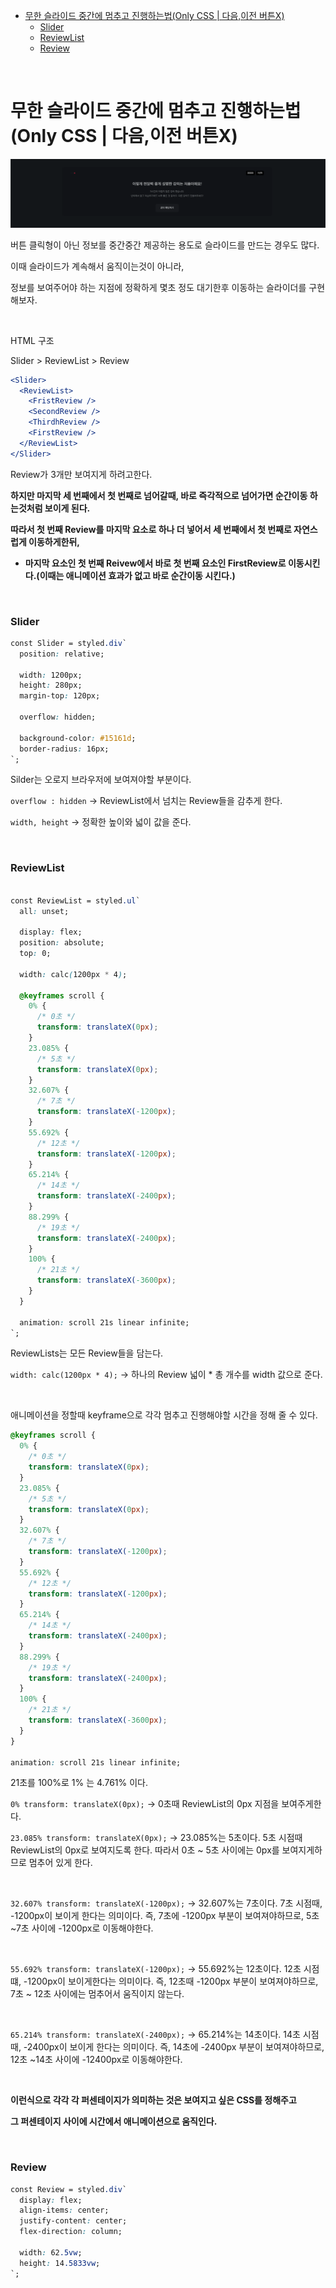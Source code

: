 - [무한 슬라이드 중간에 멈추고 진행하는법(Only CSS | 다음,이전 버튼X)](#무한-슬라이드-중간에-멈추고-진행하는법only-css--다음이전-버튼x)
    - [Slider](#slider)
    - [ReviewList](#reviewlist)
    - [Review](#review)

<br>

# 무한 슬라이드 중간에 멈추고 진행하는법(Only CSS | 다음,이전 버튼X)

![무한 슬라이드 중간에 멈추고 진행하는법(Only CSS | 다음,이전 버튼X)](<../Images/무한%20슬라이드%20중간에%20멈추고%20진행하는법(Only%20CSS%20|%20다음,이전%20버튼X)/무한%20슬라이드%20중간에%20멈추고%20진행하는법(Only%20CSS%20|%20다음,이전%20버튼X)-1.gif>)

버튼 클릭형이 아닌 정보를 중간중간 제공하는 용도로 슬라이드를 만드는 경우도 많다.

이때 슬라이드가 계속해서 움직이는것이 아니라,

정보를 보여주어야 하는 지점에 정확하게 몇초 정도 대기한후 이동하는 슬라이더를 구현해보자.

<br>

HTML 구조

Slider > ReviewList > Review

```jsx
<Slider>
  <ReviewList>
    <FristReview />
    <SecondReview />
    <ThirdhReview />
    <FirstReview />
  </ReviewList>
</Slider>
```

Review가 3개만 보여지게 하려고한다.

**하지만 마지막 세 번째에서 첫 번째로 넘어갈때, 바로 즉각적으로 넘어가면 순간이동 하는것처럼 보이게 된다.**

**따라서 첫 번째 Review를 마지막 요소로 하나 더 넣어서 세 번째에서 첫 번째로 자연스럽게 이동하게한뒤,**

- **마지막 요소인 첫 번째 Reivew에서 바로 첫 번째 요소인 FirstReview로 이동시킨다.(이때는 애니메이션 효과가 없고 바로 순간이동 시킨다.)**

<br>

### Slider

```css
const Slider = styled.div`
  position: relative;

  width: 1200px;
  height: 280px;
  margin-top: 120px;

  overflow: hidden;

  background-color: #15161d;
  border-radius: 16px;
`;
```

Silder는 오로지 브라우저에 보여져야할 부분이다.

`overflow : hidden` → ReviewList에서 넘치는 Review들을 감추게 한다.

`width, height` → 정확한 높이와 넓이 값을 준다.

<br>

### ReviewList

```css

const ReviewList = styled.ul`
  all: unset;

  display: flex;
  position: absolute;
  top: 0;

  width: calc(1200px * 4);

  @keyframes scroll {
    0% {
      /* 0초 */
      transform: translateX(0px);
    }
    23.085% {
      /* 5초 */
      transform: translateX(0px);
    }
    32.607% {
      /* 7초 */
      transform: translateX(-1200px);
    }
    55.692% {
      /* 12초 */
      transform: translateX(-1200px);
    }
    65.214% {
      /* 14초 */
      transform: translateX(-2400px);
    }
    88.299% {
      /* 19초 */
      transform: translateX(-2400px);
    }
    100% {
      /* 21초 */
      transform: translateX(-3600px);
    }
  }

  animation: scroll 21s linear infinite;
`;
```

ReviewLists는 모든 Review들을 담는다.

`width: calc(1200px * 4);` → 하나의 Review 넓이 \* 총 개수를 width 값으로 준다.

<br>

애니메이션을 정할때 keyframe으로 각각 멈추고 진행해야할 시간을 정해 줄 수 있다.

```css
@keyframes scroll {
  0% {
    /* 0초 */
    transform: translateX(0px);
  }
  23.085% {
    /* 5초 */
    transform: translateX(0px);
  }
  32.607% {
    /* 7초 */
    transform: translateX(-1200px);
  }
  55.692% {
    /* 12초 */
    transform: translateX(-1200px);
  }
  65.214% {
    /* 14초 */
    transform: translateX(-2400px);
  }
  88.299% {
    /* 19초 */
    transform: translateX(-2400px);
  }
  100% {
    /* 21초 */
    transform: translateX(-3600px);
  }
}

animation: scroll 21s linear infinite;
```

21초를 100%로 1% 는 4.761% 이다.

`0% transform: translateX(0px);` → 0초때 ReviewList의 0px 지점을 보여주게한다.

`23.085% transform: translateX(0px);` → 23.085%는 5초이다. 5초 시점때 ReviewList의 0px로 보여지도록 한다. 따라서 0초 ~ 5초 사이에는 0px를 보여지게하므로 멈추어 있게 한다.

<br>

`32.607% transform: translateX(-1200px);` → 32.607%는 7초이다. 7초 시점때, -1200px이 보이게 한다는 의미이다. 즉, 7초에 -1200px 부분이 보여져야하므로, 5초 ~7초 사이에 -1200px로 이동해야한다.

<br>

`55.692% transform: translateX(-1200px);` → 55.692%는 12초이다. 12초 시점떄, -1200px이 보이게한다는 의미이다. 즉, 12초때 -1200px 부분이 보여져야하므로, 7초 ~ 12초 사이에는 멈추어서 움직이지 않는다.

<br>

`65.214% transform: translateX(-2400px);` → 65.214%는 14초이다. 14초 시점때, -2400px이 보이게 한다는 의미이다. 즉, 14초에 -2400px 부분이 보여져야하므로, 12초 ~14초 사이에 -12400px로 이동해야한다.

<br>

**이런식으로 각각 각 퍼센테이지가 의미하는 것은 보여지고 싶은 CSS를 정해주고**

**그 퍼센테이지 사이에 시간에서 애니메이션으로 움직인다.**

<br>

### Review

```css
const Review = styled.div`
  display: flex;
  align-items: center;
  justify-content: center;
  flex-direction: column;

  width: 62.5vw;
  height: 14.5833vw;
`;
```

